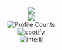 <p align="center">
  <a href="https://github.com/NinjaLabs-Dev">
    <img src="https://github-readme-stats.vercel.app/api?username=NinjaLabs-Dev&count_private=true&hide_border=true&show_icons=true&include_all_commits=true&bg_color=1b1b1b&title_color=ffffff&text_color=FFFFFF&icon_color=FFFFFF">
  </a>
  <br>
  <a href="https://github.com/NinjaLabs-Dev">
    <img src="https://github-readme-stats.vercel.app/api/top-langs/?username=NinjaLabs-Dev&layout=compact&show_icons=true&hide_border=true&bg_color=1b1b1b&title_color=ffffff&text_color=FFFFFF&icon_color=FFFFFF">
  </a>
  <br>
  <img src="https://komarev.com/ghpvc/?username=NinjaLabs-Dev&color=lightgrey&style=flat-square&label=Profile+Views" alt="Profile Counts">
  <br>
  <a href="https://api.statusbadges.me/openspotify/150987570715688960" target="_blank" rel="noopener"><img src="https://api.statusbadges.me/badge/spotify/150987570715688960?style=for-the-badge" alt="spotify"></a>
  <br>
  <img src="https://api.statusbadges.me/badge/intellij/150987570715688960?style=for-the-badge" alt="intellij">
</p>
